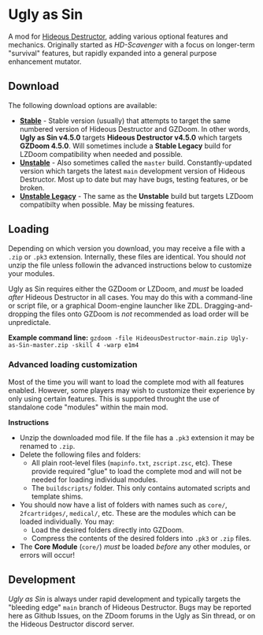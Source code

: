 # Ugly as Sin

A mod for [Hideous Destructor](https://codeberg.org/mc776/HideousDestructor), adding various optional features and mechanics. Originally started as *HD-Scavenger* with a focus on longer-term "survival" features, but rapidly expanded into a general purpose enhancement mutator.

## Download

The following download options are available:

* [**Stable**](https://github.com/caligari87/Ugly-as-Sin/releases/latest) - Stable version (usually) that attempts to target the same numbered version of Hideous Destructor and GZDoom. In other words, **Ugly as Sin v4.5.0** targets **Hideous Destructor v4.5.0** which targets **GZDoom 4.5.0**. Will sometimes include a **Stable Legacy** build for LZDoom compatibility when needed and possible.
* [**Unstable**](https://github.com/caligari87/Ugly-as-Sin/archive/master.zip) - Also sometimes called the `master` build. Constantly-updated version which targets the latest `main` development version of Hideous Destructor. Most up to date but may have bugs, testing features, or be broken.
* [**Unstable Legacy**](https://github.com/caligari87/Ugly-as-Sin/archive/refs/heads/legacy.zip) - The same as the **Unstable** build but targets LZDoom compatibilty when possible. May be missing features.

## Loading

Depending on which version you download, you may receive a file with a `.zip` or `.pk3` extension. Internally, these files are identical. You should *not* unzip the file unless followin the advanced instructions below to customize your modules.

Ugly as Sin requires either the GZDoom or LZDoom, and *must* be loaded *after* Hideous Destructor in all cases. You may do this with a command-line or script file, or a graphical Doom-engine launcher like ZDL. Dragging-and-dropping the files onto GZDoom is *not* recommended as load order will be unpredictale.

**Example command line:**
```gzdoom -file HideousDestructor-main.zip Ugly-as-Sin-master.zip -skill 4 -warp e1m4```

### Advanced loading customization

Most of the time you will want to load the complete mod with all features enabled. However, some players may wish to customize their experience by only using certain features. This is supported throught the use of standalone code "modules" within the main mod.

**Instructions**

* Unzip the downloaded mod file. If the file has a `.pk3` extension it may be renamed to `.zip`.
* Delete the following files and folders:
  * All plain root-level files (`mapinfo.txt`, `zscript.zsc`, etc). These provide required "glue" to load the complete mod and will not be needed for loading individual modules.
  * The `buildscripts/` folder. This only contains automated scripts and template shims.
* You should now have a list of folders with names such as `core/`, `2fcartridges/`, `medical/`, etc. These are the modules which can be loaded individually. You may:
  * Load the desired folders directly into GZDoom.
  * Compress the contents of the desired folders into `.pk3` or `.zip` files.
* The **Core Module** (`core/`) *must* be loaded *before* any other modules, or errors will occur!

## Development

*Ugly as Sin* is always under rapid development and typically targets the "bleeding edge" `main` branch of Hideous Destructor. Bugs may be reported here as Github Issues, on the ZDoom forums in the Ugly as Sin thread, or on the Hideous Destructor discord server.
